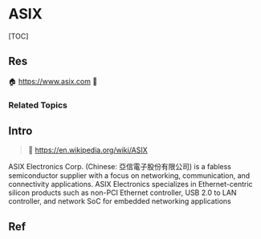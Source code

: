 # ASIX

[TOC]



## Res
🏠 https://www.asix.com
🚧 


### Related Topics



## Intro
> 🔗 https://en.wikipedia.org/wiki/ASIX

ASIX Electronics Corp. (Chinese: 亞信電子股份有限公司) is a fabless semiconductor supplier with a focus on networking, communication, and connectivity applications. ASIX Electronics specializes in Ethernet-centric silicon products such as non-PCI Ethernet controller, USB 2.0 to LAN controller, and network SoC for embedded networking applications



## Ref
